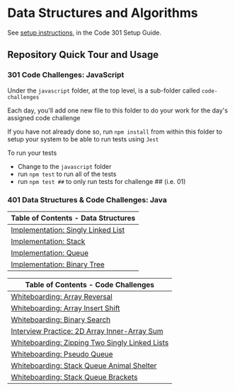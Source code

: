 # Data Structures and Algorithms

See [setup instructions](https://codefellows.github.io/setup-guide/code-301/3-code-challenges), in the Code 301 Setup Guide.

## Repository Quick Tour and Usage

### 301 Code Challenges: JavaScript

Under the `javascript` folder, at the top level, is a sub-folder called `code-challenges`

Each day, you'll add one new file to this folder to do your work for the day's assigned code challenge

If you have not already done so, run `npm install` from within this folder to setup your system to be able to run tests using `Jest`

To run your tests

- Change to the `javascript` folder
- run `npm test` to run all of the tests
- run `npm test ##` to only run tests for challenge ## (i.e. 01)

### 401 Data Structures & Code Challenges: Java

| Table of Contents - Data Structures |
| ------------------------------- |
| [Implementation: Singly Linked List](./java/datastructures/lib/src/main/java/datastructures/readme-datastructures/singleLinkedListREADME.md)
| [Implementation: Stack](./java/datastructures/lib/src/main/java/datastructures/readme-datastructures/stackREADME.md)
| [Implementation: Queue](./java/datastructures/lib/src/main/java/datastructures/readme-datastructures/queueREADME.md)
| [Implementation: Binary Tree](./java/datastructures/lib/src/main/java/datastructures/readme-datastructures/binarytreeREADME.md)

| Table of Contents - Code Challenges |
| ------------------------------- |
| [Whiteboarding: Array Reversal](./array-reverse/README.md)
| [Whiteboarding: Array Insert Shift](./array-reverse/README.md)
| [Whiteboarding: Binary Search](./array-reverse/README.md)
| [Interview Practice: 2D Array Inner-Array Sum](./java//datastructures/lib/src/main/java/codechallenges/readme-codechallenges/2DArrayMatrixInnerElementArraySum-readme.md)
| [Whiteboarding: Zipping Two Singly Linked Lists](./java//datastructures/lib/src/main/java/codechallenges/readme-codechallenges/zipperTwoLinkedLists.md)
| [Whiteboarding: Pseudo Queue](./java//datastructures/lib/src/main/java/codechallenges/readme-codechallenges/pseudoqueue.md)
| [Whiteboarding: Stack Queue Animal Shelter](./java//datastructures/lib/src/main/java/codechallenges/readme-codechallenges/stackqueueanimalshelter.md)
| [Whiteboarding: Stack Queue Brackets](./java//datastructures/lib/src/main/java/codechallenges/readme-codechallenges/stackqueuebracket.md)
